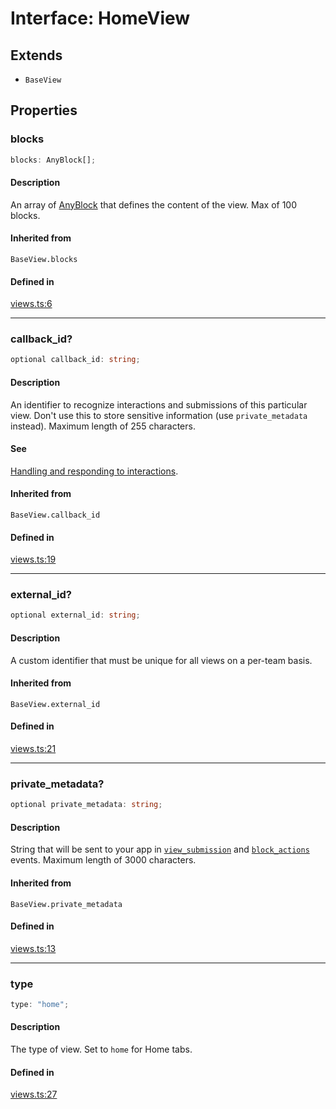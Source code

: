 # Interface: HomeView

## Extends

- `BaseView`

## Properties

### blocks

```ts
blocks: AnyBlock[];
```

#### Description

An array of [AnyBlock](../type-aliases/AnyBlock.md) that defines the content of the view. Max of 100 blocks.

#### Inherited from

`BaseView.blocks`

#### Defined in

[views.ts:6](https://github.com/slackapi/node-slack-sdk/blob/main/packages/types/src/views.ts#L6)

***

### callback\_id?

```ts
optional callback_id: string;
```

#### Description

An identifier to recognize interactions and submissions of this particular view. Don't use this to
store sensitive information (use `private_metadata` instead). Maximum length of 255 characters.

#### See

[Handling and responding to interactions](https://api.slack.com/surfaces/modals#interactions).

#### Inherited from

`BaseView.callback_id`

#### Defined in

[views.ts:19](https://github.com/slackapi/node-slack-sdk/blob/main/packages/types/src/views.ts#L19)

***

### external\_id?

```ts
optional external_id: string;
```

#### Description

A custom identifier that must be unique for all views on a per-team basis.

#### Inherited from

`BaseView.external_id`

#### Defined in

[views.ts:21](https://github.com/slackapi/node-slack-sdk/blob/main/packages/types/src/views.ts#L21)

***

### private\_metadata?

```ts
optional private_metadata: string;
```

#### Description

String that will be sent to your app in
[`view_submission`](https://api.slack.com/reference/interaction-payloads/views#view_submission) and
[`block_actions`](https://api.slack.com/reference/interaction-payloads/block-actions) events.
Maximum length of 3000 characters.

#### Inherited from

`BaseView.private_metadata`

#### Defined in

[views.ts:13](https://github.com/slackapi/node-slack-sdk/blob/main/packages/types/src/views.ts#L13)

***

### type

```ts
type: "home";
```

#### Description

The type of view. Set to `home` for Home tabs.

#### Defined in

[views.ts:27](https://github.com/slackapi/node-slack-sdk/blob/main/packages/types/src/views.ts#L27)
